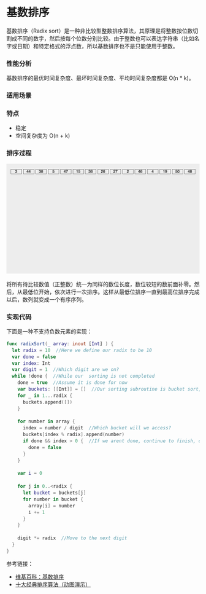 # 基数排序

基数排序（Radix sort）是一种非比较型整数排序算法，其原理是将整数按位数切割成不同的数字，然后按每个位数分别比较。由于整数也可以表达字符串（比如名字或日期）和特定格式的浮点数，所以基数排序也不是只能使用于整数。

### 性能分析

基数排序的最优时间复杂度、最坏时间复杂度、平均时间复杂度都是 O(n * k)。

### 适用场景

### 特点

- 稳定
- 空间复杂度为 O(n + k)

### 排序过程

![RadixSort_01](RadixSort_01.gif)

将所有待比较数值（正整数）统一为同样的数位长度，数位较短的数前面补零。然后，从最低位开始，依次进行一次排序。这样从最低位排序一直到最高位排序完成以后，数列就变成一个有序序列。

### 实现代码

下面是一种不支持负数元素的实现：

```swift
func radixSort(_ array: inout [Int] ) {
  let radix = 10  //Here we define our radix to be 10
  var done = false
  var index: Int
  var digit = 1  //Which digit are we on?
  while !done {  //While our  sorting is not completed
    done = true  //Assume it is done for now
    var buckets: [[Int]] = []  //Our sorting subroutine is bucket sort, so let us predefine our buckets
    for _ in 1...radix {
      buckets.append([])
    }

    for number in array {
      index = number / digit  //Which bucket will we access?
      buckets[index % radix].append(number)
      if done && index > 0 {  //If we arent done, continue to finish, otherwise we are done
        done = false
      }
    }

    var i = 0

    for j in 0..<radix {
      let bucket = buckets[j]
      for number in bucket {
        array[i] = number
        i += 1
      }
    }

    digit *= radix  //Move to the next digit
  }
}
```


参考链接：

- [维基百科：基数排序](https://zh.wikipedia.org/wiki/%E5%9F%BA%E6%95%B0%E6%8E%92%E5%BA%8F)
- [十大经典排序算法（动图演示）](https://www.cnblogs.com/onepixel/p/7674659.html)